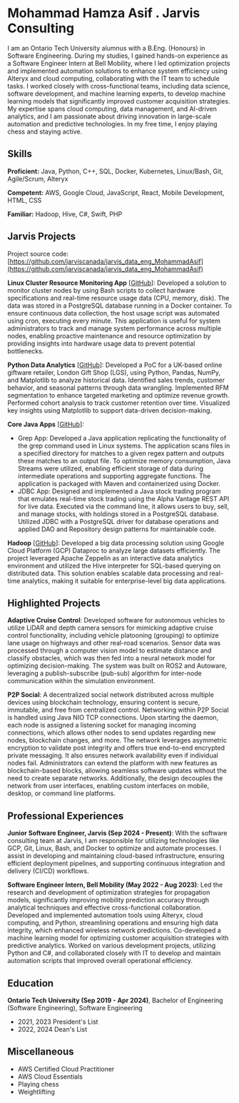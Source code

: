 # Mohammad Hamza Asif . Jarvis Consulting

I am an Ontario Tech University alumnus with a B.Eng. (Honours) in Software Engineering. During my studies, I gained hands-on experience as a Software Engineer Intern at Bell Mobility, where I led optimization projects and implemented automation solutions to enhance system efficiency using Alteryx and cloud computing, collaborating with the IT team to schedule tasks. I worked closely with cross-functional teams, including data science, software development, and machine learning experts, to develop machine learning models that significantly improved customer acquisition strategies. My expertise spans cloud computing, data management, and AI-driven analytics, and I am passionate about driving innovation in large-scale automation and predictive technologies. In my free time, I enjoy playing chess and staying active.

## Skills

**Proficient:** Java, Python, C++, SQL, Docker, Kubernetes, Linux/Bash, Git, Agile/Scrum, Alteryx

**Competent:** AWS, Google Cloud, JavaScript, React, Mobile Development, HTML, CSS

**Familiar:** Hadoop, Hive, C#, Swift, PHP

## Jarvis Projects

Project source code: [https://github.com/jarviscanada/jarvis_data_eng_MohammadAsif](https://github.com/jarviscanada/jarvis_data_eng_MohammadAsif)


**Linux Cluster Resource Monitoring App** [[GitHub](https://github.com/jarviscanada/jarvis_data_eng_MohammadAsif/tree/master/linux_sql)]: Developed a solution to monitor cluster nodes by using Bash scripts to collect hardware specifications and real-time resource usage data (CPU, memory, disk). The data was stored in a PostgreSQL database running in a Docker container. To ensure continuous data collection, the host usage script was automated using cron, executing every minute. This application is useful for system administrators to track and manage system performance across multiple nodes, enabling proactive maintenance and resource optimization by providing insights into hardware usage data to prevent potential bottlenecks.

**Python Data Analytics** [[GitHub](https://github.com/jarviscanada/jarvis_data_eng_MohammadAsif/tree/master/python_data_analytics)]: Developed a PoC for a UK-based online giftware retailer, London Gift Shop (LGS), using Python, Pandas, NumPy, and Matplotlib to analyze historical data. Identified sales trends, customer behavior, and seasonal patterns through data wrangling. Implemented RFM segmentation to enhance targeted marketing and optimize revenue growth. Performed cohort analysis to track customer retention over time. Visualized key insights using Matplotlib to support data-driven decision-making.

**Core Java Apps** [[GitHub](https://github.com/jarviscanada/jarvis_data_eng_MohammadAsif/tree/master/core_java)]: 
- Grep App: Developed a Java application replicating the functionality of the grep command used in Linux systems. The application scans files in a specified directory for matches to a given regex pattern and outputs these matches to an output file. To optimize memory consumption, Java Streams were utilized, enabling efficient storage of data during intermediate operations and supporting aggregate functions. The application is packaged with Maven and containerized using Docker.
- JDBC App: Designed and implemented a Java stock trading program that emulates real-time stock trading using the Alpha Vantage REST API for live data. Executed via the command line, it allows users to buy, sell, and manage stocks, with holdings stored in a PostgreSQL database. Utilized JDBC with a PostgreSQL driver for database operations and applied DAO and Repository design patterns for maintainable code.

**Hadoop** [[GitHub](https://github.com/jarviscanada/jarvis_data_eng_MohammadAsif/tree/master/hadoop)]: Developed a big data processing solution using Google Cloud Platform (GCP) Dataproc to analyze large datasets efficiently. The project leveraged Apache Zeppelin as an interactive data analytics environment and utilized the Hive interpreter for SQL-based querying on distributed data. This solution enables scalable data processing and real-time analytics, making it suitable for enterprise-level big data applications.

## Highlighted Projects
**Adaptive Cruise Control**: Developed software for autonomous vehicles to utilize LiDAR and depth camera sensors for mimicking adaptive cruise control functionality, including vehicle platooning (grouping) to optimize lane usage on highways and other real-road scenarios. Sensor data was processed through a computer vision model to estimate distance and classify obstacles, which was then fed into a neural network model for optimizing decision-making. The system was built on ROS2 and Autoware, leveraging a publish-subscribe (pub-sub) algorithm for inter-node communication within the simulation environment.

**P2P Social**: A decentralized social network distributed across multiple devices using blockchain technology, ensuring content is secure, immutable, and free from centralized control. Networking within P2P Social is handled using Java NIO TCP connections. Upon starting the daemon, each node is assigned a listening socket for managing incoming connections, which allows other nodes to send updates regarding new nodes, blockchain changes, and more. The network leverages asymmetric encryption to validate post integrity and offers true end-to-end encrypted private messaging. It also ensures network availability even if individual nodes fail. Administrators can extend the platform with new features as blockchain-based blocks, allowing seamless software updates without the need to create separate networks. Additionally, the design decouples the network from user interfaces, enabling custom interfaces on mobile, desktop, or command line platforms.


## Professional Experiences

**Junior Software Engineer, Jarvis (Sep 2024 - Present)**: With the software consulting team at Jarvis, I am responsible for utilizing technologies like GCP, Git, Linux, Bash, and Docker to optimize and automate processes. I assist in developing and maintaining cloud-based infrastructure, ensuring efficient deployment pipelines, and supporting continuous integration and delivery (CI/CD) workflows.

**Software Engineer Intern, Bell Mobility (May 2022 - Aug 2023)**: Led the research and development of optimization strategies for propagation models, significantly improving mobility prediction accuracy through analytical techniques and effective cross-functional collaboration. Developed and implemented automation tools using Alteryx, cloud computing, and Python, streamlining operations and ensuring high data integrity, which enhanced wireless network predictions. Co-developed a machine learning model for optimizing customer acquisition strategies with predictive analytics. Worked on various development projects, utilizing Python and C#, and collaborated closely with IT to develop and maintain automation scripts that improved overall operational efficiency.


## Education
**Ontario Tech University (Sep 2019 - Apr 2024)**, Bachelor of Engineering (Software Engineering), Software Engineering
- 2021, 2023 President's List
- 2022, 2024 Dean's List
  

## Miscellaneous
- AWS Certified Cloud Practitioner
- AWS Cloud Essentials
- Playing chess
- Weightlifting
